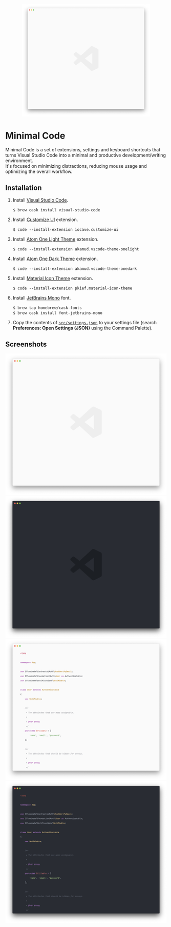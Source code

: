 <div align="center"><img src="screenshots/empty-light.png" width="400"></div>

# Minimal Code

Minimal Code is a set of extensions, settings and keyboard shortcuts that turns Visual Studio Code into a minimal and productive development/writing environment.  
It's focused on minimizing distractions, reducing mouse usage and optimizing the overall workflow.

## Installation

1. Install [Visual Studio Code](https://code.visualstudio.com/Download).
   ```console
   $ brew cask install visual-studio-code
   ```
2. Install [Customize UI](https://marketplace.visualstudio.com/items?itemName=iocave.customize-ui) extension.
   ```console
   $ code --install-extension iocave.customize-ui
   ```
3. Install [Atom One Light Theme](https://marketplace.visualstudio.com/items?itemName=akamud.vscode-theme-onelight) extension.
   ```console
   $ code --install-extension akamud.vscode-theme-onelight
   ```
4. Install [Atom One Dark Theme](https://marketplace.visualstudio.com/items?itemName=akamud.vscode-theme-onedark) extension.
   ```console
   $ code --install-extension akamud.vscode-theme-onedark
   ```
5. Install [Material Icon Theme](https://marketplace.visualstudio.com/items?itemName=PKief.material-icon-theme) extension.
   ```console
   $ code --install-extension pkief.material-icon-theme
   ```
6. Install [JetBrains Mono](https://www.jetbrains.com/lp/mono/) font.
   ```console
   $ brew tap homebrew/cask-fonts
   $ brew cask install font-jetbrains-mono
   ```
7. Copy the contents of [`src/settings.json`](src/settings.json) to your settings file (search **Preferences: Open Settings (JSON)** using the Command Palette).

## Screenshots

![empty light](screenshots/empty-light.png)
![empty dark](screenshots/empty-dark.png)
![code light](screenshots/code-light.png)
![code dark](screenshots/code-dark.png)
